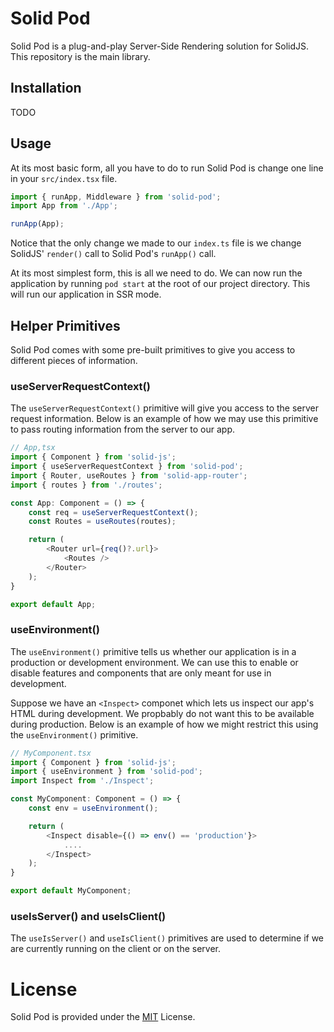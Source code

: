 # Solid Pod
Solid Pod is a plug-and-play Server-Side Rendering solution for SolidJS. This repository is the main library.

## Installation
TODO

## Usage
At its most basic form, all you have to do to run Solid Pod is change one line in your `src/index.tsx` file.

```ts
import { runApp, Middleware } from 'solid-pod';
import App from './App';

runApp(App);
```
Notice that the only change we made to our `index.ts` file is we change SolidJS' `render()` call to Solid Pod's `runApp()` call.

At its most simplest form, this is all we need to do. We can now run the application by running `pod start` at the root of our project directory. This will run our application in SSR mode.

## Helper Primitives
Solid Pod comes with some pre-built primitives to give you access to different pieces of information.

### useServerRequestContext()
The `useServerRequestContext()` primitive will give you access to the server request information. Below is an example of how we may use this primitive to pass routing information from the server to our app.
```ts
// App,tsx
import { Component } from 'solid-js';
import { useServerRequestContext } from 'solid-pod';
import { Router, useRoutes } from 'solid-app-router';
import { routes } from './routes';

const App: Component = () => {
    const req = useServerRequestContext();
    const Routes = useRoutes(routes);

    return (
        <Router url={req()?.url}>
            <Routes />
        </Router>
    );
}

export default App;
```

### useEnvironment()
The `useEnvironment()` primitive tells us whether our application is in a production or development environment. We can use this to enable or disable features and components that are only meant for use in development. 

Suppose we have an `<Inspect>` componet which lets us inspect our app's HTML during development. We propbably do not want this to be available during production. Below is an example of how we might restrict this using the `useEnvironment()` primitive.
```ts
// MyComponent.tsx
import { Component } from 'solid-js';
import { useEnvironment } from 'solid-pod';
import Inspect from './Inspect';

const MyComponent: Component = () => {
    const env = useEnvironment();

    return (
        <Inspect disable={() => env() == 'production'}>
            ....
        </Inspect>
    );
}

export default MyComponent;
```

### useIsServer() and useIsClient()
The `useIsServer()` and `useIsClient()` primitives are used to determine if we are currently running on the client or on the server.

# License
Solid Pod is provided under the [MIT](LICENSE) License.